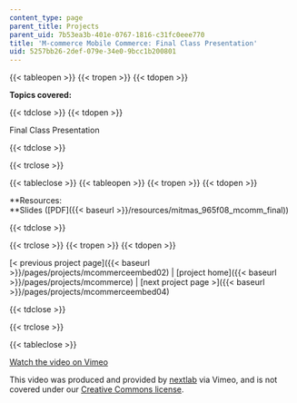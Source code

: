 ```yaml
---
content_type: page
parent_title: Projects
parent_uid: 7b53ea3b-401e-0767-1816-c31fc0eee770
title: 'M-commerce Mobile Commerce: Final Class Presentation'
uid: 5257bb26-2def-079e-34e0-9bcc1b200801
---
```


{{< tableopen >}}
{{< tropen >}}
{{< tdopen >}}


**Topics covered:**


{{< tdclose >}}
{{< tdopen >}}


Final Class Presentation


{{< tdclose >}}

{{< trclose >}}

{{< tableclose >}}
{{< tableopen >}}
{{< tropen >}}
{{< tdopen >}}


**Resources:  
**Slides ([PDF]({{< baseurl >}}/resources/mitmas_965f08_mcomm_final))


{{< tdclose >}}

{{< trclose >}}
{{< tropen >}}
{{< tdopen >}}


[\< previous project page]({{< baseurl >}}/pages/projects/mcommerceembed02) | [project home]({{< baseurl >}}/pages/projects/mcommerce) | [next project page >]({{< baseurl >}}/pages/projects/mcommerceembed04)


{{< tdclose >}}

{{< trclose >}}

{{< tableclose >}}

[Watch the video on Vimeo](http://vimeo.com/moogaloop.swf?clip_id=3163018&server=vimeo.com&show_title=0&show_byline=0&show_portrait=0&color=&fullscreen=0&group_id=)

This video was produced and provided by [nextlab](http://vimeo.com/nextlab) via Vimeo, and is not covered under our [Creative Commons license](/terms/#cc).